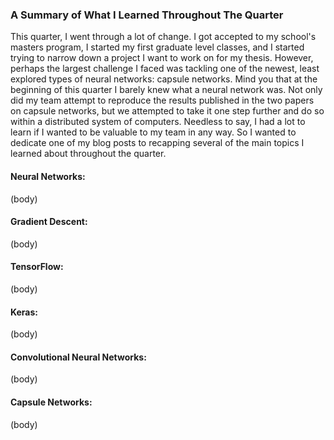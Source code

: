 ### A Summary of What I Learned Throughout The Quarter
This quarter, I went through a lot of change. I got accepted to my school's masters program, I started my first graduate level classes, and I started trying to narrow down a project I want to work on for my thesis. However, perhaps the largest challenge I faced was tackling one of the newest, least explored types of neural networks: capsule networks. Mind you that at the beginning of this quarter I barely knew what a neural network was. Not only did my team attempt to reproduce the results published in the two papers on capsule networks, but we attempted to take it one step further and do so within a distributed system of computers. Needless to say, I had a lot to learn if I wanted to be valuable to my team in any way. So I wanted to dedicate one of my blog posts to recapping several of the main topics I learned about throughout the quarter.

#### Neural Networks:
(body)

#### Gradient Descent:
(body)

#### TensorFlow:
(body)

#### Keras:
(body)

#### Convolutional Neural Networks:
(body)

#### Capsule Networks:
(body)
